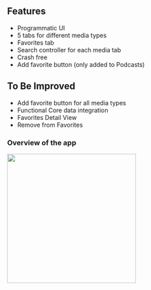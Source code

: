 ## Features

- Programmatic UI
- 5 tabs for different media types
- Favorites tab
- Search controller for each media tab
- Crash free
- Add favorite button (only added to Podcasts)


## To Be Improved

- Add favorite button for all media types
- Functional Core data integration 
- Favorites Detail View
- Remove from Favorites


### Overview of the app

<img src="https://github.com/232-Pazarama-iOS-Swift-Bootcamp/week3_hw3-altunog/tree/main/iTunes%20Client%20App/itunesapp.gif" height="300" />
